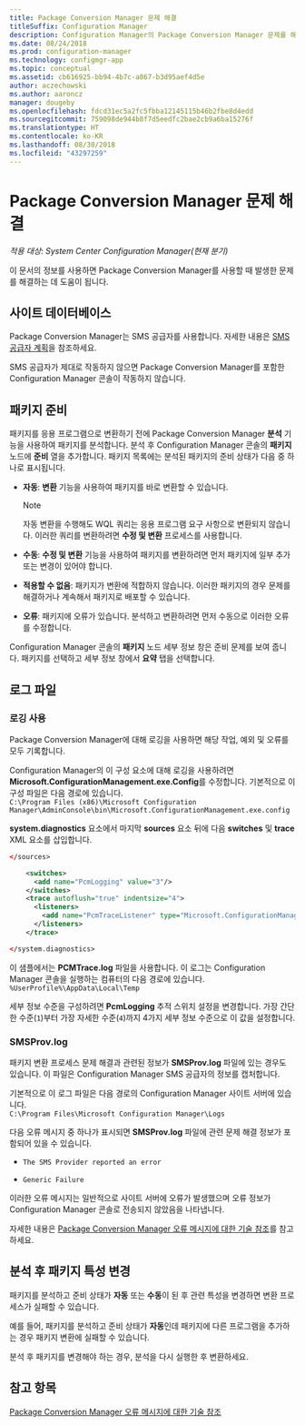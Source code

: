 ```yaml
---
title: Package Conversion Manager 문제 해결
titleSuffix: Configuration Manager
description: Configuration Manager의 Package Conversion Manager 문제를 해결하는 방법에 대해 알아봅니다.
ms.date: 08/24/2018
ms.prod: configuration-manager
ms.technology: configmgr-app
ms.topic: conceptual
ms.assetid: cb616925-bb94-4b7c-a867-b3d95aef4d5e
author: aczechowski
ms.author: aaroncz
manager: dougeby
ms.openlocfilehash: fdcd31ec5a2fc5fbba12145115b46b2fbe8d4edd
ms.sourcegitcommit: 759098de944b8f7d5eedfc2bae2cb9a6ba15276f
ms.translationtype: HT
ms.contentlocale: ko-KR
ms.lasthandoff: 08/30/2018
ms.locfileid: "43297259"
---
```

# <a name="troubleshoot-package-conversion-manager"></a>Package Conversion Manager 문제 해결

*적용 대상: System Center Configuration Manager(현재 분기)*

<!--1357861-->

이 문서의 정보를 사용하면 Package Conversion Manager를 사용할 때 발생한 문제를 해결하는 데 도움이 됩니다.



## <a name="sms-provider"></a>사이트 데이터베이스

Package Conversion Manager는 SMS 공급자를 사용합니다. 자세한 내용은 [SMS 공급자 계획](/sccm/core/plan-design/hierarchy/plan-for-the-sms-provider)을 참조하세요.

SMS 공급자가 제대로 작동하지 않으면 Package Conversion Manager를 포함한 Configuration Manager 콘솔이 작동하지 않습니다.



## <a name="package-readiness"></a>패키지 준비

패키지를 응용 프로그램으로 변환하기 전에 Package Conversion Manager **분석** 기능을 사용하여 패키지를 분석합니다. 분석 후 Configuration Manager 콘솔의 **패키지** 노드에 **준비** 열을 추가합니다. 패키지 목록에는 분석된 패키지의 준비 상태가 다음 중 하나로 표시됩니다.

 - **자동**: **변환** 기능을 사용하여 패키지를 바로 변환할 수 있습니다.      

    > [!NOTE]  
    > 자동 변환을 수행해도 WQL 쿼리는 응용 프로그램 요구 사항으로 변환되지 않습니다. 이러한 쿼리를 변환하려면 **수정 및 변환** 프로세스를 사용합니다.  

 - **수동**: **수정 및 변환** 기능을 사용하여 패키지를 변환하려면 먼저 패키지에 일부 추가 또는 변경이 있어야 합니다.  

 - **적용할 수 없음**: 패키지가 변환에 적합하지 않습니다. 이러한 패키지의 경우 문제를 해결하거나 계속해서 패키지로 배포할 수 있습니다.  

 - **오류**: 패키지에 오류가 있습니다. 분석하고 변환하려면 먼저 수동으로 이러한 오류를 수정합니다.  

Configuration Manager 콘솔의 **패키지** 노드 세부 정보 창은 준비 문제를 보여 줍니다. 패키지를 선택하고 세부 정보 창에서 **요약** 탭을 선택합니다.



## <a name="log-files"></a>로그 파일

### <a name="enable-logging"></a>로깅 사용

Package Conversion Manager에 대해 로깅을 사용하면 해당 작업, 예외 및 오류를 모두 기록합니다. 

Configuration Manager의 이 구성 요소에 대해 로깅을 사용하려면 **Microsoft.ConfigurationManagement.exe.Config**를 수정합니다. 기본적으로 이 구성 파일은 다음 경로에 있습니다.  
`C:\Program Files (x86)\Microsoft Configuration Manager\AdminConsole\bin\Microsoft.ConfigurationManagement.exe.config`  

**system.diagnostics** 요소에서 마지막 **sources** 요소 뒤에 다음 **switches** 및 **trace** XML 요소를 삽입합니다.

``` XML
</sources>

    <switches>
      <add name="PcmLogging" value="3"/>
    </switches>
    <trace autoflush="true" indentsize="4">
      <listeners>
        <add name="PcmTraceListener" type="Microsoft.ConfigurationManagement.UserCentric.Logging.RolloverLogTraceListener, Microsoft.ConfigurationManagement.UserCentric.Logging" initializeData="%UserProfile%\AppData\Local\Temp\PcmTrace.log"/>
      </listeners>
    </trace>

</system.diagnostics>
```

이 샘플에서는 **PCMTrace.log** 파일을 사용합니다. 이 로그는 Configuration Manager 콘솔을 실행하는 컴퓨터의 다음 경로에 있습니다.  
`%UserProfile%\AppData\Local\Temp`

세부 정보 수준을 구성하려면 **PcmLogging** 추적 스위치 설정을 변경합니다. 가장 간단한 수준(`1`)부터 가장 자세한 수준(`4`)까지 4가지 세부 정보 수준으로 이 값을 설정합니다.


### <a name="smsprovlog"></a>SMSProv.log

패키지 변환 프로세스 문제 해결과 관련된 정보가 **SMSProv.log** 파일에 있는 경우도 있습니다. 이 파일은 Configuration Manager SMS 공급자의 정보를 캡처합니다.

기본적으로 이 로그 파일은 다음 경로의 Configuration Manager 사이트 서버에 있습니다.  
`C:\Program Files\Microsoft Configuration Manager\Logs`

다음 오류 메시지 중 하나가 표시되면 **SMSProv.log** 파일에 관련 문제 해결 정보가 포함되어 있을 수 있습니다.

- `The SMS Provider reported an error`

- `Generic Failure`

이러한 오류 메시지는 일반적으로 사이트 서버에 오류가 발생했으며 오류 정보가 Configuration Manager 콘솔로 전송되지 않았음을 나타냅니다.

자세한 내용은 [Package Conversion Manager 오류 메시지에 대한 기술 참조](/sccm/apps/pcm/error-messages)를 참고하세요.



## <a name="changing-package-attributes-after-analysis"></a>분석 후 패키지 특성 변경

패키지를 분석하고 준비 상태가 **자동** 또는 **수동**이 된 후 관련 특성을 변경하면 변환 프로세스가 실패할 수 있습니다.

예를 들어, 패키지를 분석하고 준비 상태가 **자동**인데 패키지에 다른 프로그램을 추가하는 경우 패키지 변환에 실패할 수 있습니다.

분석 후 패키지를 변경해야 하는 경우, 분석을 다시 실행한 후 변환하세요. 



## <a name="see-also"></a>참고 항목

[Package Conversion Manager 오류 메시지에 대한 기술 참조](/sccm/apps/pcm/error-messages)